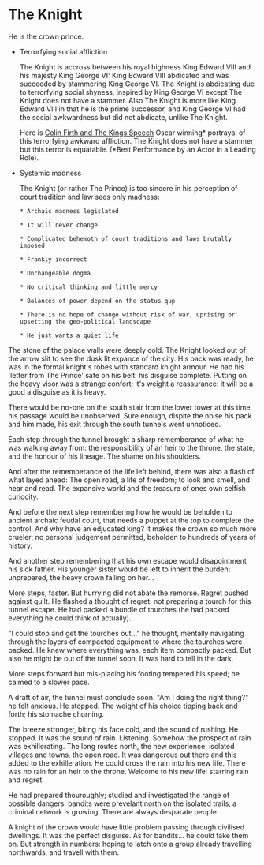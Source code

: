 # The Knight

He is the crown prince. 

* Terrorfying social affliction 

   The Knight is accross between his royal highness King Edward VIII and his majesty King George VI: King Edward VIII abdicated and was succeeded by stammering King George VI. The Knight is abdicating due to terrorfying social shyness, inspired by King George VI except The Knight does not have a stammer. Also The Knight is more like King Edward VIII in that he is the prime successor, and King George VI had the social awkwardness but did not abdicate, unlike The Knight.

   Here is [Colin Firth and The Kings Speech](https://www.youtube.com/watch?v=aHTZWMr0xn8) Oscar winning* portrayal of this terrorfying awkward affliction. The Knight does not have a stammer but this terror is equatable. (*Best Performance by an Actor in a Leading Role). 

* Systemic madness

   The Knight (or rather The Prince) is too sincere in his perception of court tradition and law sees only madness:
      
      * Archaic madness legislated
      
      * It will never change
      
      * Complicated behemoth of court traditions and laws brutally imposed
      
      * Frankly incorrect 
      
      * Unchangeable dogma
      
      * No critical thinking and little mercy
      
      * Balances of power depend on the status qup
      
      * There is no hope of change without risk of war, uprising or upsetting the geo-political landscape
      
      * He just wants a quiet life


The stone of the palace walls were deeply cold. The Knight looked out of the arrow slit to see the dusk lit expance of the city. His pack was ready, he was in the formal knight's robes with standard knight armour. He had his 'letter from The Prince' safe on his belt: his disguise complete. Putting on the heavy visor was a strange confort; it's weight a reassurance: it will be a good a disguise as it is heavy.

There would be no-one on the south stair from the lower tower at this time, his passage would be unobserved. Sure enough, dispite the noise his pack and him made, his exit through the south tunnels went unnoticed.

Each step through the tunnel brought a sharp rememberance of what he was walking away from: the responsibility of an heir to the throne, the state, and the honour of his lineage. The shame on his shoulders. 

And after the rememberance of the life left behind, there was also a flash of what layed ahead: The open road, a life of freedom; to look and smell, and hear and read. The expansive world and the treasure of ones own selfish curiocity.

And before the next step remembering how he would be beholden to ancient archaic feudal court, that needs a puppet at the top to complete the control. And why have an edjucated king? It makes the crown so much more crueler; no personal judgement permitted, beholden to hundreds of years of history.

And another step remembering that his own escape would disapointment his sick father. His younger sister would be left to inherit the burden; unprepared, the heavy crown falling on her...

More steps, faster. But hurrying did not abate the remorse. Regret pushed against guilt. He flashed a thought of regret: not preparing a tourch for this tunnel escape. He had packed a bundle of tourches (he had packed everything he could think of actually).

"I could stop and get the tourches out..." he thought, mentally navigating through the layers of compacted equipment to where the tourches were packed. He knew where everything was, each item compactly packed. But also he might be out of the tunnel soon. It was hard to tell in the dark.

More steps forward but mis-placing his footing tempered his speed; he calmed to a slower pace. 

A draft of air, the tunnel must conclude soon. "Am I doing the right thing?" he felt anxious. He stopped. The weight of his choice tipping back and forth; his stomache churning.

The breeze stronger, biting his face cold, and the sound of rushing. He stopped. It was the sound of rain. Listening. Somehow the prospect of rain was exhillerating. The long routes north, the new experience: isolated villages and towns, the open road. It was dangerous out there and this added to the exhilleration. He could cross the rain into his new life. There was no rain for an heir to the throne. Welcome to his new life: starring rain and regret.

He had prepared thouroughly; studied and investigated the range of possible dangers: bandits were prevelant north on the isolated trails, a criminal network is growing. There are always desparate people. 

A knight of the crown would have little problem passing through civilised dwellings. It was the perfect disguise. As for bandits... he could take them on. But strength in numbers: hoping to latch onto a group already travelling northwards, and travell with them.
